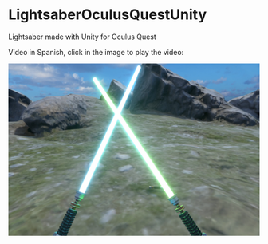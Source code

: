 # LightsaberOculusQuestUnity

Lightsaber made with Unity for Oculus Quest

Video in Spanish, click in the image to play the video:

[![Lightsaber preview](https://github.com/JLPM22/LightsaberOculusQuestUnity/blob/master/Images/preview.png)](https://www.youtube.com/watch?v=87Br93ba83c)
